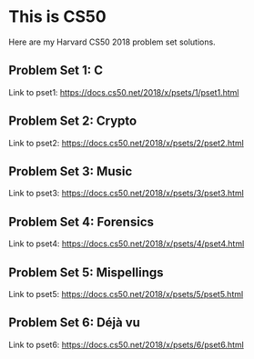 # This is CS50
Here are my Harvard CS50 2018 problem set solutions.

Problem Set 1: C
----------

Link to pset1: https://docs.cs50.net/2018/x/psets/1/pset1.html

Problem Set 2: Crypto
----------

Link to pset2: https://docs.cs50.net/2018/x/psets/2/pset2.html

Problem Set 3: Music
----------

Link to pset3: https://docs.cs50.net/2018/x/psets/3/pset3.html

Problem Set 4: Forensics
----------

Link to pset4: https://docs.cs50.net/2018/x/psets/4/pset4.html

Problem Set 5: Mispellings
----------

Link to pset5: https://docs.cs50.net/2018/x/psets/5/pset5.html

Problem Set 6: Déjà vu
----------

Link to pset6: https://docs.cs50.net/2018/x/psets/6/pset6.html
